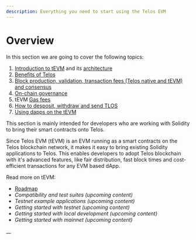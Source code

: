 ```yaml
---
description: Everything you need to start using the Telos EVM
---
```


# Overview

In this section we are going to cover the following topics:&#x20;

1. [Introduction to tEVM](introduction-to-tevm.md) and its [architecture](overview-and-architecture.md)
2. [Benefits of Telos](comparing-telos-to-other-evm-chains.md)
3. [Block production, validation, transaction fees (Telos native and tEVM) and consensus](comparing-telos-to-other-evm-chains-1.md)
4. [On-chain governance](comparing-telos-to-other-evm-chains-2.md)
5. tEVM [Gas fees](gas-fees.md)
6. [How to desposit, withdraw and send TLOS](deposit-withdraw-and-send-tlos.md)
7. [Using dapps on the tEVM](using-dapps-on-the-tevm.md)

This section is mainly intended for developers who are working with Solidity to bring their smart contracts onto Telos.

Since Telos EVM (tEVM) is an EVM running as a smart contracts on the Telos blockchain network, it makes it easy to bring existing Solidity applications to Telos. This enables developers to adopt Telos blockchain with it's advanced features, like fair distribution, fast block times and cost-efficient transactions for any EVM based dApp.

Read more on tEVM:

* [Roadmap ](../roadmap.md)
* _Compatibility and test suites (upcoming content)_
* _Testnet example applications (upcoming content)_
* _Getting started with testnet (upcoming content)_
* _Getting started with local development (upcoming content)_
* _Getting started with mainnet (upcoming content)_

__



###
